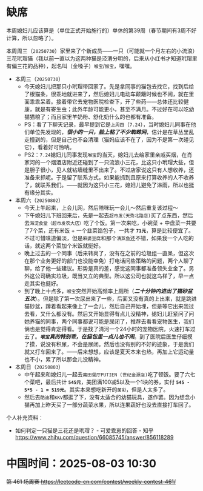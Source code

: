 
# 缺席

本周媳妇儿应该算是（单位正式开始施行的）单休的第39周（春节期间有3周不好计算，所以忽略了）。

本周周三（`20250730`）家里来了个新成员——一只（可能就一个月左右的小流浪）三花玳瑁猫（我以前一直以为这两种猫是泾渭分明的，后来从小红书才知道玳瑁里有偏三花的品种），起名叫（金嗓子）`喉宝`/`猴宝`，嘿嘿。

- 本周三（`20250730`）
  * 今天媳妇儿把那只小玳瑁带回家了。先是拿同事的猫包去找它，找到后给了根猫条，很乖地就进来了，然后媳妇儿电动车颠簸时候也不闹，就在里面乖乖呆着。接着带它去宠物医院检查下，开了些药——总体还比较健康，就是有寄生虫；此外年龄可能更小，甚至不满月。不过好在可以吃幼猫猫粮了；而且家里羊奶粉、舒化奶什么的也都有准备。
  * PS：看了下聊天记录，最早提到它是`上周四`（`7.24`），当时媳妇儿同事在他们单位先发现的，***很小的一只，脸上粘了不少蜘蛛网***，估计是在草丛里乱走撞到的，但是自己也不会清理（猫妈应该不在了，因为不是第一次碰见它），看着好可怜呐。
  * PS2：`7.24`媳妇儿同事发现`喉宝`的当天，媳妇儿去给家里亲戚买烟，在肖家河的一个烟酒店附近还碰到了一只流浪小三花，比这只小玳瑁大些，但是胆子很小，见人就钻墙缝里不出来了。不过店家说这只有人想收养，还准备来抓呢。于是留了联系方式，如果能抓到且原来打算收养的人不收养了，就联系我们。——就因为这只小三花，媳妇儿避免了淋雨，所以也挺有缘分其实。
- 本周六（`20250802`） 
  * 今天上午起来，上会儿网，然后陪咪玩一会儿～然后重复该过程～
  * 下午媳妇儿下班回来后，先是一起去`超市发(天秀北路店)`买了点东西，然后去`海淀食堂（超市发农大店）`吃了个饭。第一次来吃，小碗菜 + 中盘菜一共要了7个菜，还有米饭 + 一个韭菜馅包子，一共才 **`71元`**，算是比较便宜了。不过可惜味道偏淡，但是`麻婆豆腐`和那个`清蒸鱼`还不错，如果我一个人吃的话，就这两个菜加个米饭就挺好。
  * 晚上过去的一个同事（后来转岗了，没有在之前的垃圾组一直呆，但这次在那个业务更好的部门也没能幸免）打电话问些策略的问题，两个人聊了聊，给了他一些建议。形势是真的差，感觉这同事都准备领失业金了。另外这公司确实垃圾，既当又立的典型。所以这公司也就这鸟样了，早一点走其实也挺好。
  * 到了晚上十点多，`喉宝`突然开始高频率上厕所（***二十分钟内进出了猫砂盆五次***）。但是除了第一次尿出来了一些，后面又没有真的上出来，就是跳进猫砂盆，蹲着看起来像上了一会儿，然后自己开始埋，但是等它出来我过去看，又什么都没有。然后又开始显得有点儿没精神，媳妇儿赶紧问了问她养猫的同事，两个同事都说可能是尿闭了，推荐去看看宠物医生，我们俩也是觉得肯定得看。于是找了清河一个24小时的宠物医院，火速打车过去了。***`喉宝`真的特别乖，在猫包里一点儿也不闹***。到了医院后医生仔细摸了摸，说没有积尿，不会是尿闭。然后也没有别的不好的迹象，于是我们就又打车回来了。——后来想想，应该是夏天本来也热，再加上它运动量也不小，累了所以那会儿没精神。
- 本周日（`20250803`） 
  * 中午起来和媳妇儿一起去`莆田餐厅PUTIEN (世纪金源店)`吃了顿饭。要了六七个菜吧，最后共计 **`545元`**，美团满100减5以及一个1块的券，实付 **`545 - 5*5 - 1 = 519元`**。其实本来想吃新开的`菌彩`，但是人太多了。
  * 然后去`酷迪`和`KKV`都逛了下，没有太适合的幼猫玩具，遂作罢。因为想念小猫再加上昨天买了一部分蔬菜水果，所以连果蔬好也没去直接打车回了。

个人补充资料：
- 如何判定一只猫是三花还是玳瑁？ - 可爱乖崽的回答 - 知乎 https://www.zhihu.com/question/66085745/answer/856118289

# 中国时间：2025-08-03 10:30

~~第 461 场周赛 https://leetcode-cn.com/contest/weekly-contest-461/~~
